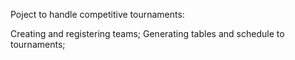 Poject to handle competitive tournaments:

  Creating and registering teams;
  Generating tables and schedule to tournaments;
